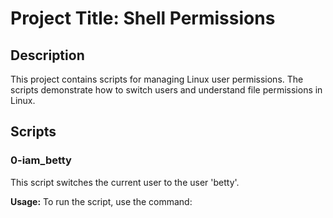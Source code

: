 # Project Title: Shell Permissions

## Description
This project contains scripts for managing Linux user permissions. The scripts demonstrate how to switch users and understand file permissions in Linux.

## Scripts

### 0-iam_betty
This script switches the current user to the user 'betty'.

**Usage:**
To run the script, use the command:

